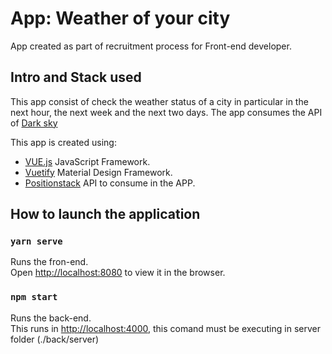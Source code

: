 # App: Weather of your city

App created as part of recruitment process for Front-end developer.

## Intro and Stack used

This app consist of check the weather status of a city in particular in the next hour, the next week and the next two days. The app consumes the API of [Dark sky](https://api.darksky.net/forecast/88030114c5e47763a011a75e7a10c633/LAT,LONG)

This app is created using:

- [VUE.js](https://vuejs.org/) JavaScript Framework.
- [Vuetify](https://vuetifyjs.com/en/) Material Design Framework.
- [Positionstack](https://positionstack.com/) API to consume in the APP.

## How to launch the application

### `yarn serve`

Runs the fron-end.<br />
Open [http://localhost:8080](http://localhost:8080) to view it in the browser.

### `npm start`

Runs the back-end.<br />
This runs in [http://localhost:4000](http://localhost:8080), this comand must be executing in server folder (./back/server)
